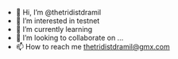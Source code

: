 - 👋 Hi, I’m @thetridistdramil
- 👀 I’m interested in testnet
- 🌱 I’m currently learning 
- 💞️ I’m looking to collaborate on ...
- 📫 How to reach me thetridistdramil@gmx.com

<!---
thetridistdramil/thetridistdramil is a ✨ special ✨ repository because its `README.md` (this file) appears on your GitHub profile.
You can click the Preview link to take a look at your changes.
--->
